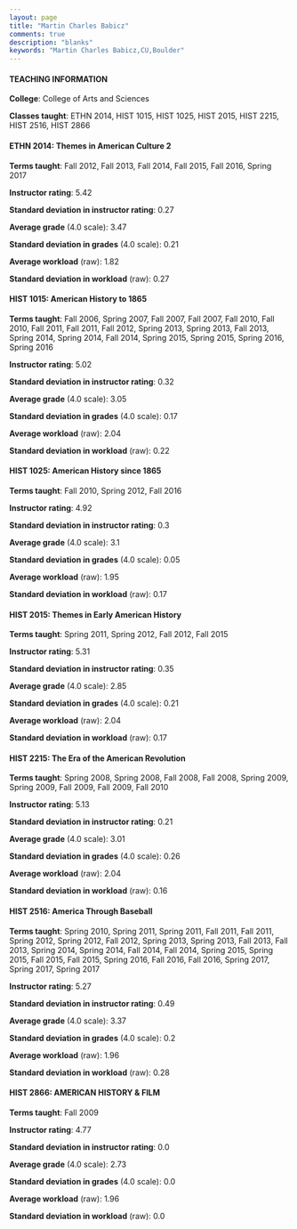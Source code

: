 ```yaml
---
layout: page
title: "Martin Charles Babicz" 
comments: true
description: "blanks"
keywords: "Martin Charles Babicz,CU,Boulder"
---
```

<head>
<script src="https://ajax.googleapis.com/ajax/libs/jquery/2.1.3/jquery.min.js"></script>
<script src="https://dl.dropboxusercontent.com/s/pc42nxpaw1ea4o9/highcharts.js?dl=0"></script>
<!-- <script src="../assets/js/highcharts.js"></script> -->
<style type="text/css">@font-face {
	font-family: "Bebas Neue";
	src: url(https://www.filehosting.org/file/details/544349/BebasNeue Regular.otf) format("opentype");
	}
	h1.Bebas { 
		font-family: "Bebas Neue", Verdana, Tahoma;
	}
</style>
</head>
	   
#### TEACHING INFORMATION

**College**: College of Arts and Sciences

**Classes taught**: ETHN 2014, HIST 1015, HIST 1025, HIST 2015, HIST 2215, HIST 2516, HIST 2866

#### ETHN 2014: Themes in American Culture 2

**Terms taught**: Fall 2012, Fall 2013, Fall 2014, Fall 2015, Fall 2016, Spring 2017

**Instructor rating**: 5.42

**Standard deviation in instructor rating**: 0.27

**Average grade** (4.0 scale): 3.47

**Standard deviation in grades** (4.0 scale): 0.21

**Average workload** (raw): 1.82

**Standard deviation in workload** (raw): 0.27

#### HIST 1015: American History to 1865

**Terms taught**: Fall 2006, Spring 2007, Fall 2007, Fall 2007, Fall 2010, Fall 2010, Fall 2011, Fall 2011, Fall 2012, Spring 2013, Spring 2013, Fall 2013, Spring 2014, Spring 2014, Fall 2014, Spring 2015, Spring 2015, Spring 2016, Spring 2016

**Instructor rating**: 5.02

**Standard deviation in instructor rating**: 0.32

**Average grade** (4.0 scale): 3.05

**Standard deviation in grades** (4.0 scale): 0.17

**Average workload** (raw): 2.04

**Standard deviation in workload** (raw): 0.22

#### HIST 1025: American History since 1865

**Terms taught**: Fall 2010, Spring 2012, Fall 2016

**Instructor rating**: 4.92

**Standard deviation in instructor rating**: 0.3

**Average grade** (4.0 scale): 3.1

**Standard deviation in grades** (4.0 scale): 0.05

**Average workload** (raw): 1.95

**Standard deviation in workload** (raw): 0.17

#### HIST 2015: Themes in Early American History

**Terms taught**: Spring 2011, Spring 2012, Fall 2012, Fall 2015

**Instructor rating**: 5.31

**Standard deviation in instructor rating**: 0.35

**Average grade** (4.0 scale): 2.85

**Standard deviation in grades** (4.0 scale): 0.21

**Average workload** (raw): 2.04

**Standard deviation in workload** (raw): 0.17

#### HIST 2215: The Era of the American Revolution

**Terms taught**: Spring 2008, Spring 2008, Fall 2008, Fall 2008, Spring 2009, Spring 2009, Fall 2009, Fall 2009, Fall 2010

**Instructor rating**: 5.13

**Standard deviation in instructor rating**: 0.21

**Average grade** (4.0 scale): 3.01

**Standard deviation in grades** (4.0 scale): 0.26

**Average workload** (raw): 2.04

**Standard deviation in workload** (raw): 0.16

#### HIST 2516: America Through Baseball

**Terms taught**: Spring 2010, Spring 2011, Spring 2011, Fall 2011, Fall 2011, Spring 2012, Spring 2012, Fall 2012, Spring 2013, Spring 2013, Fall 2013, Fall 2013, Spring 2014, Spring 2014, Fall 2014, Fall 2014, Spring 2015, Spring 2015, Fall 2015, Fall 2015, Spring 2016, Fall 2016, Fall 2016, Spring 2017, Spring 2017, Spring 2017

**Instructor rating**: 5.27

**Standard deviation in instructor rating**: 0.49

**Average grade** (4.0 scale): 3.37

**Standard deviation in grades** (4.0 scale): 0.2

**Average workload** (raw): 1.96

**Standard deviation in workload** (raw): 0.28

#### HIST 2866: AMERICAN HISTORY & FILM

**Terms taught**: Fall 2009

**Instructor rating**: 4.77

**Standard deviation in instructor rating**: 0.0

**Average grade** (4.0 scale): 2.73

**Standard deviation in grades** (4.0 scale): 0.0

**Average workload** (raw): 1.96

**Standard deviation in workload** (raw): 0.0

